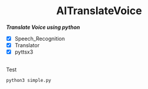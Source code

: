 <h1 align="center">AITranslateVoice</h1>



***Translate Voice using python***

- [x] Speech_Recognition
- [x] Translator
- [x] pyttsx3

##
Test

```
python3 simple.py
```
